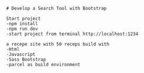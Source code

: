 	# Develop a Search Tool with Bootstrap

    Start project
    -npm install
    -npm run dev
    -start project from terminal http://localhost:1234

    a recepe site with 50 receps build with 
    -Html
    -Javascript 
    -Sass Bootstrap
    -parcel as build environment

